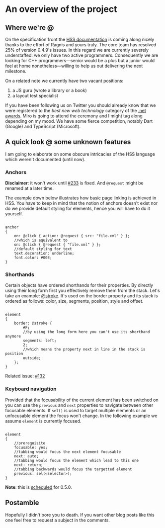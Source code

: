# An overview of the project

Where we're @
-

On the specification front the [HSS documentation](http://hss.axrproject.org/)
is coming along nicely thanks to the effort of Ragnis and yours truly. The core
team has resolved 25% of version 0.4.9's issues. In this regard we are currently
severely understaffed: we only have two active programmers. Consequently we are
looking for C++ programmers—senior would be a plus but a junior would feel at
home nonetheless—willing to help us out delivering the next milestone.

On a related note we currently have two vacant positions:

1. a JS guru (wrote a library or a book)
2. a layout test specialist

If you have been following us on Twitter you should already know that we were
registered to the *best new web technology* category of the
[.net awards](http://www.thenetawards.com/).
Miro is going to attend the ceremony and I might tag along depending on my mood.
We have some fierce competition, notably Dart (Google) and TypeScript
(Microsoft).

A quick look @ some unknown features
-
I am going to elaborate on some obscure intricacies of the HSS language which
weren't documented (until now).
### Anchors
**Disclaimer**: it won't work until [#233](https://github.com/axr/core/issues/233)
is fixed. And `@request` might be renamed at a later time.

The example down below illustrates how basic page linking is achieved in HSS.
You have to keep in mind that the notion of anchors doesn't exist nor do we
provide default styling for elements, hence you will have to do it yourself.
<pre><code>
anchor
{
    on: @click { action: @request { src: "file.xml" } };
    //which is equivalent to
    on: @click { @request { "file.xml" } };
    //default styling for text
    text.decoration: underline;
    font.color: #00E;
}
</code></pre>
### Shorthands
Certain objects have ordered shorthands for their properties. By directly using
their long form first you effectively remove them from the stack. Let's take an
example: [@stroke](http://hss.axrproject.org/@stroke). It's used on the border
property and its stack is ordered as follows: color, size, segments, position,
style and offset.
<pre><code>
element
{
    border: @stroke {
        #F;
        //by using the long form here you can't use its shorthand anymore
        segments: left;
        2;
        //which means the property next in line in the stack is position
        outside;
    };
}
</code></pre>
Related issue: [#132](https://github.com/axr/core/issues/132)
### Keyboard navigation
Provided that the focusability of the current element has been switched on you can
use the `previous` and `next` properties to navigate between other
focusable elements. If `sel()` is used to target multiple elements or
an unfocusable element the focus won't change. In the following example we
assume `element` is currently focused.
<pre><code>
element
{
    //prerequisite
    focusable: yes;
    //tabbing would focus the next element focusable
    next: auto;
    //tabbing would focus the element which lead to this one
    next: return;
    //tabbing backwards would focus the targetted element
    previous: sel(&lt;selector&gt;);
}
</code></pre>

**Note**: this is [scheduled](http://wiki.axrproject.org/roadmap) for 0.5.0.

Postamble
-
Hopefully I didn't bore you to death. If you want other blog posts like
this one feel free to request a subject in the comments.
